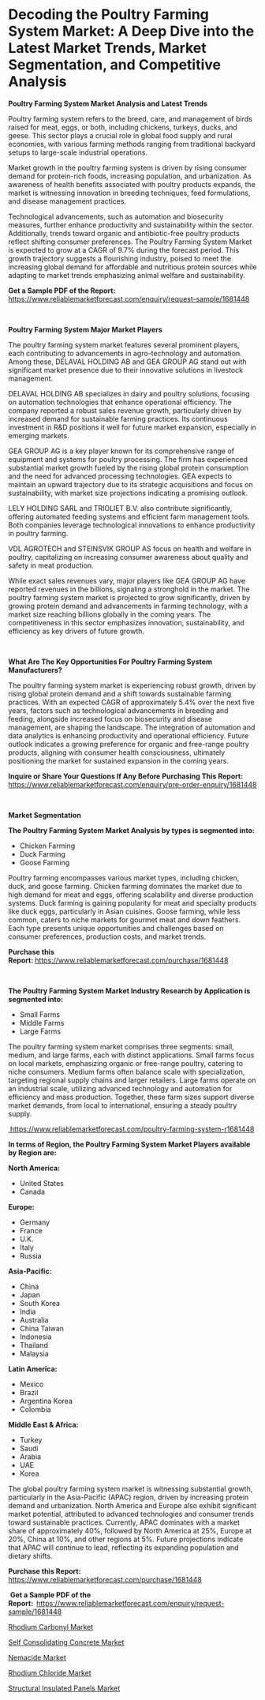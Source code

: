 <p><h1>Decoding the Poultry Farming System Market: A Deep Dive into the Latest Market Trends, Market Segmentation, and Competitive Analysis</h1></p><p><strong>Poultry Farming System Market Analysis and Latest Trends</strong></p>
<p><p>Poultry farming system refers to the breed, care, and management of birds raised for meat, eggs, or both, including chickens, turkeys, ducks, and geese. This sector plays a crucial role in global food supply and rural economies, with various farming methods ranging from traditional backyard setups to large-scale industrial operations. </p><p>Market growth in the poultry farming system is driven by rising consumer demand for protein-rich foods, increasing population, and urbanization. As awareness of health benefits associated with poultry products expands, the market is witnessing innovation in breeding techniques, feed formulations, and disease management practices. </p><p>Technological advancements, such as automation and biosecurity measures, further enhance productivity and sustainability within the sector. Additionally, trends toward organic and antibiotic-free poultry products reflect shifting consumer preferences. The Poultry Farming System Market is expected to grow at a CAGR of 9.7% during the forecast period. This growth trajectory suggests a flourishing industry, poised to meet the increasing global demand for affordable and nutritious protein sources while adapting to market trends emphasizing animal welfare and sustainability.</p></p>
<p><strong>Get a Sample PDF of the Report:&nbsp;</strong> <a href="https://www.reliablemarketforecast.com/enquiry/request-sample/1681448?utm_campaign=1875&utm_medium=2&utm_source=Github&utm_content=ia&utm_term=11122024&utm_id=poultry-farming-system">https://www.reliablemarketforecast.com/enquiry/request-sample/1681448</a></p>
<p>&nbsp;</p>
<p><strong>Poultry Farming System Major Market Players</strong></p>
<p><p>The poultry farming system market features several prominent players, each contributing to advancements in agro-technology and automation. Among these, DELAVAL HOLDING AB and GEA GROUP AG stand out with significant market presence due to their innovative solutions in livestock management.</p><p>DELAVAL HOLDING AB specializes in dairy and poultry solutions, focusing on automation technologies that enhance operational efficiency. The company reported a robust sales revenue growth, particularly driven by increased demand for sustainable farming practices. Its continuous investment in R&D positions it well for future market expansion, especially in emerging markets.</p><p>GEA GROUP AG is a key player known for its comprehensive range of equipment and systems for poultry processing. The firm has experienced substantial market growth fueled by the rising global protein consumption and the need for advanced processing technologies. GEA expects to maintain an upward trajectory due to its strategic acquisitions and focus on sustainability, with market size projections indicating a promising outlook.</p><p>LELY HOLDING SARL and TRIOLIET B.V. also contribute significantly, offering automated feeding systems and efficient farm management tools. Both companies leverage technological innovations to enhance productivity in poultry farming.</p><p>VDL AGROTECH and STEINSVIK GROUP AS focus on health and welfare in poultry, capitalizing on increasing consumer awareness about quality and safety in meat production.</p><p>While exact sales revenues vary, major players like GEA GROUP AG have reported revenues in the billions, signaling a stronghold in the market. The poultry farming system market is projected to grow significantly, driven by growing protein demand and advancements in farming technology, with a market size reaching billions globally in the coming years. The competitiveness in this sector emphasizes innovation, sustainability, and efficiency as key drivers of future growth.</p></p>
<p>&nbsp;</p>
<p><strong>What Are The Key Opportunities For Poultry Farming System Manufacturers?</strong></p>
<p><p>The poultry farming system market is experiencing robust growth, driven by rising global protein demand and a shift towards sustainable farming practices. With an expected CAGR of approximately 5.4% over the next five years, factors such as technological advancements in breeding and feeding, alongside increased focus on biosecurity and disease management, are shaping the landscape. The integration of automation and data analytics is enhancing productivity and operational efficiency. Future outlook indicates a growing preference for organic and free-range poultry products, aligning with consumer health consciousness, ultimately positioning the market for sustained expansion in the coming years.</p></p>
<p><strong>Inquire or Share Your Questions If Any Before Purchasing This Report:</strong> <a href="https://www.reliablemarketforecast.com/enquiry/pre-order-enquiry/1681448?utm_campaign=1875&utm_medium=2&utm_source=Github&utm_content=ia&utm_term=11122024&utm_id=poultry-farming-system">https://www.reliablemarketforecast.com/enquiry/pre-order-enquiry/1681448</a></p>
<p>&nbsp;</p>
<p><strong>Market Segmentation</strong></p>
<p><strong>The Poultry Farming System Market Analysis by types is segmented into:</strong></p>
<p><ul><li>Chicken Farming</li><li>Duck Farming</li><li>Goose Farming</li></ul></p>
<p><p>Poultry farming encompasses various market types, including chicken, duck, and goose farming. Chicken farming dominates the market due to high demand for meat and eggs, offering scalability and diverse production systems. Duck farming is gaining popularity for meat and specialty products like duck eggs, particularly in Asian cuisines. Goose farming, while less common, caters to niche markets for gourmet meat and down feathers. Each type presents unique opportunities and challenges based on consumer preferences, production costs, and market trends.</p></p>
<p><strong>Purchase this Report:&nbsp;</strong><a href="https://www.reliablemarketforecast.com/purchase/1681448?utm_campaign=1875&utm_medium=2&utm_source=Github&utm_content=ia&utm_term=11122024&utm_id=poultry-farming-system">https://www.reliablemarketforecast.com/purchase/1681448</a></p>
<p>&nbsp;</p>
<p><strong>The Poultry Farming System Market Industry Research by Application is segmented into:</strong></p>
<p><ul><li>Small Farms</li><li>Middle Farms</li><li>Large Farms</li></ul></p>
<p><p>The poultry farming system market comprises three segments: small, medium, and large farms, each with distinct applications. Small farms focus on local markets, emphasizing organic or free-range poultry, catering to niche consumers. Medium farms often balance scale with specialization, targeting regional supply chains and larger retailers. Large farms operate on an industrial scale, utilizing advanced technology and automation for efficiency and mass production. Together, these farm sizes support diverse market demands, from local to international, ensuring a steady poultry supply.</p></p>
<p><a href="https://www.reliablemarketforecast.com/poultry-farming-system-r1681448?utm_campaign=1875&utm_medium=2&utm_source=Github&utm_content=ia&utm_term=11122024&utm_id=poultry-farming-system">&nbsp;https://www.reliablemarketforecast.com/poultry-farming-system-r1681448</a></p>
<p><strong>In terms of Region, the Poultry Farming System Market Players available by Region are:</strong></p>
<p>
    <p> <strong> North America: </strong>
        <ul>
            <li>United States</li>
            <li>Canada</li>
        </ul>
        </p> 
    <p> <strong> Europe: </strong>
        <ul>
            <li>Germany</li>
            <li>France</li>
            <li>U.K.</li>
            <li>Italy</li>
            <li>Russia</li>
        </ul>
        </p> 
    <p> <strong> Asia-Pacific: </strong>
        <ul>
            <li>China</li>
            <li>Japan</li>
            <li>South Korea</li>
            <li>India</li>
            <li>Australia</li>
            <li>China Taiwan</li>
            <li>Indonesia</li>
            <li>Thailand</li>
            <li>Malaysia</li>
        </ul>
        </p> 
    <p> <strong> Latin America: </strong>
        <ul>
            <li>Mexico</li>
            <li>Brazil</li>
            <li>Argentina Korea</li>
            <li>Colombia</li>
        </ul>
        </p> 
    <p> <strong> Middle East & Africa: </strong>
        <ul>
            <li>Turkey</li>
            <li>Saudi</li>
            <li>Arabia</li>
            <li>UAE</li>
            <li>Korea</li>
        </ul>
    </p>
    </p>
<p><p>The global poultry farming system market is witnessing substantial growth, particularly in the Asia-Pacific (APAC) region, driven by increasing protein demand and urbanization. North America and Europe also exhibit significant market potential, attributed to advanced technologies and consumer trends toward sustainable practices. Currently, APAC dominates with a market share of approximately 40%, followed by North America at 25%, Europe at 20%, China at 10%, and other regions at 5%. Future projections indicate that APAC will continue to lead, reflecting its expanding population and dietary shifts.</p></p>
<p><strong>Purchase this Report: </strong><a href="https://www.reliablemarketforecast.com/purchase/1681448?utm_campaign=1875&utm_medium=2&utm_source=Github&utm_content=ia&utm_term=11122024&utm_id=poultry-farming-system">https://www.reliablemarketforecast.com/purchase/1681448</a></p>
<p>&nbsp;<strong>Get a Sample PDF of the Report:&nbsp;&nbsp;</strong><a href="https://www.reliablemarketforecast.com/enquiry/request-sample/1681448?utm_campaign=1875&utm_medium=2&utm_source=Github&utm_content=ia&utm_term=11122024&utm_id=poultry-farming-system">https://www.reliablemarketforecast.com/enquiry/request-sample/1681448</a></p>
<p><strong></strong></p>
<p><p><a href="https://www.linkedin.com/pulse/future-rhodium-carbonyl-market-industry-overview-growth-prospects-patre?utm_campaign=1875&utm_medium=2&utm_source=Github&utm_content=ia&utm_term=11122024&utm_id=poultry-farming-system">Rhodium Carbonyl Market</a></p><p><a href="https://www.linkedin.com/pulse/growth-projections-self-consolidating-concrete-market-k0swe?utm_campaign=1875&utm_medium=2&utm_source=Github&utm_content=ia&utm_term=11122024&utm_id=poultry-farming-system">Self Consolidating Concrete Market</a></p><p><a href="https://www.linkedin.com/pulse/rev-athenaur-okk4f?utm_campaign=1875&utm_medium=2&utm_source=Github&utm_content=ia&utm_term=11122024&utm_id=poultry-farming-system">Nemacide Market</a></p><p><a href="https://www.linkedin.com/pulse/rhodium-chloride-market-size-growing-51-growth-rate-from-2024-ksi4e?utm_campaign=1875&utm_medium=2&utm_source=Github&utm_content=ia&utm_term=11122024&utm_id=poultry-farming-system">Rhodium Chloride Market</a></p><p><a href="https://www.linkedin.com/pulse/market-challenges-sales-volume-forecast-research-structural-rxbae?utm_campaign=1875&utm_medium=2&utm_source=Github&utm_content=ia&utm_term=11122024&utm_id=poultry-farming-system">Structural Insulated Panels Market</a></p></p>